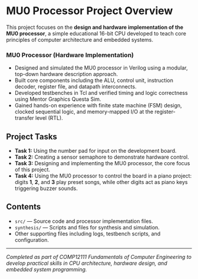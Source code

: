 # MU0 Processor Project Overview 

This project focuses on the **design and hardware implementation of the MU0 processor**, a simple educational 16-bit CPU developed to teach core principles of computer architecture and embedded systems.

### MU0 Processor (Hardware Implementation)  
- Designed and simulated the MU0 processor in Verilog using a modular, top-down hardware description approach.  
- Built core components including the ALU, control unit, instruction decoder, register file, and datapath interconnects.  
- Developed testbenches in Tcl and verified timing and logic correctness using Mentor Graphics Questa Sim.  
- Gained hands-on experience with finite state machine (FSM) design, clocked sequential logic, and memory-mapped I/O at the register-transfer level (RTL).

## Project Tasks

- **Task 1:** Using the number pad for input on the development board.  
- **Task 2:** Creating a sensor semaphore to demonstrate hardware control.  
- **Task 3:** Designing and implementing the MU0 processor, the core focus of this project.  
- **Task 4:** Using the MU0 processor to control the board in a piano project: digits **1**, **2**, and **3** play preset songs, while other digits act as piano keys triggering buzzer sounds.

## Contents

- `src/` — Source code and processor implementation files.  
- `synthesis/` — Scripts and files for synthesis and simulation.  
- Other supporting files including logs, testbench scripts, and configuration.

---

*Completed as part of COMP12111 Fundamentals of Computer Engineering to develop practical skills in CPU architecture, hardware design, and embedded system programming.*
